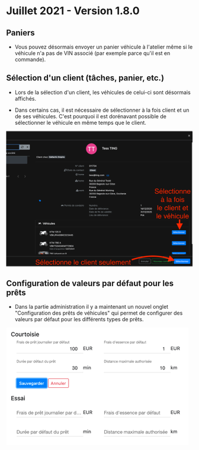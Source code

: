 # Juillet 2021 - Version 1.8.0

## Paniers

- Vous pouvez désormais envoyer un panier véhicule à l'atelier même si le véhicule n'a pas de VIN associé (par exemple parce qu'il est en commande).

## Sélection d'un client (tâches, panier, etc.)

- Lors de la sélection d'un client, les véhicules de celui-ci sont désormais affichés.

- Dans certains cas, il est nécessaire de sélectionner à la fois client et un de ses véhicules. C'est pourquoi il est dorénavant possible de sélectionner le véhicule en même temps que le client.

<img src="https://raw.githubusercontent.com/gear-group/release-notes/master/release-notes/1.8.0/select-user-modal.png"/>

## Configuration de valeurs par défaut pour les prêts

- Dans la partie administration il y a maintenant un nouvel onglet "Configuration des prêts de véhicules" qui permet de configurer des valeurs par défaut
pour les différents types de prêts.

<img src="https://raw.githubusercontent.com/gear-group/release-notes/master/release-notes/1.8.0/loans-config.png"/>